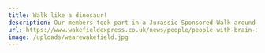 ```yaml
---
title: Walk like a dinosaur!
description: Our members took part in a Jurassic Sponsored Walk around Pugneys Park in Wakefield
url: https://www.wakefieldexpress.co.uk/news/people/people-with-brain-injuries-from-wakefield-take-part-in-charity-walk-dressed-as-dinosaurs-4672407
image: /uploads/wearewakefield.jpg
---
```

